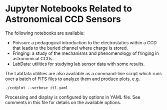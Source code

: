 # Jupyter Notebooks Related to Astronomical CCD Sensors

The following notebooks are available:
* Poisson: a pedagogical introduction to the electrostatics within a
CCD that leads to the buried channel where charge is stored.
* Fringing: a study of the mechanisms and phenomenology of fringing
in astronomical CCDs.
* LabData: utilities for studying lab sensor data with some results.

The LabData utilities are also available as a command-line script which
runs over a batch of FITS files to analyze them and produce plots, e.g.
```
./ccdplot --verbose itl.yaml
```
Processing and display is configured by options in YAML file. See comments
in this file for details on the available options.
